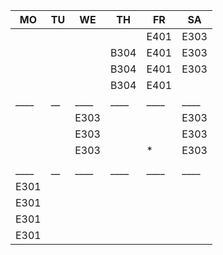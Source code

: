 |MO  |TU|WE  |TH  |FR  |SA  |
|----|--|----|----|----|----|
|    |  |    |    |E401|E303|
|    |  |    |B304|E401|E303|
|    |  |    |B304|E401|E303|
|    |  |    |B304|E401|    |
|____|__|____|____|____|____|
|    |  |E303|    |    |E303|
|    |  |E303|    |    |E303|
|    |  |E303|    |*   |E303|
|    |  |    |    |    |    |
|____|__|____|____|____|____|
|E301|  |    |    |    |    |
|E301|  |    |    |    |    |
|E301|  |    |    |    |    |
|E301|  |    |    |    |    |
